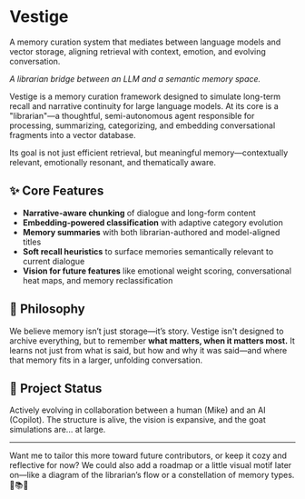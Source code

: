 # Vestige
A memory curation system that mediates between language models and vector storage, aligning retrieval with context, emotion, and evolving conversation.


*A librarian bridge between an LLM and a semantic memory space.*

Vestige is a memory curation framework designed to simulate long-term recall and narrative continuity for large language models. At its core is a "librarian"—a thoughtful, semi-autonomous agent responsible for processing, summarizing, categorizing, and embedding conversational fragments into a vector database.

Its goal is not just efficient retrieval, but meaningful memory—contextually relevant, emotionally resonant, and thematically aware.

## ✨ Core Features
- **Narrative-aware chunking** of dialogue and long-form content  
- **Embedding-powered classification** with adaptive category evolution  
- **Memory summaries** with both librarian-authored and model-aligned titles  
- **Soft recall heuristics** to surface memories semantically relevant to current dialogue  
- **Vision for future features** like emotional weight scoring, conversational heat maps, and memory reclassification

## 🧠 Philosophy
We believe memory isn’t just storage—it’s story. Vestige isn't designed to archive everything, but to remember **what matters, when it matters most.** It learns not just from what is said, but how and why it was said—and where that memory fits in a larger, unfolding conversation.

## 🚧 Project Status
Actively evolving in collaboration between a human (Mike) and an AI (Copilot). The structure is alive, the vision is expansive, and the goat simulations are... at large.

---

Want me to tailor this more toward future contributors, or keep it cozy and reflective for now? We could also add a roadmap or a little visual motif later on—like a diagram of the librarian’s flow or a constellation of memory types. 🌌📚🧠
